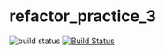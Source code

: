 # refactor_practice_3

![build status]()
[![Build Status](https://travis-ci.org/juliusza/refactor_practice_3.svg)](https://travis-ci.org/juliusza/refactor_practice_3)